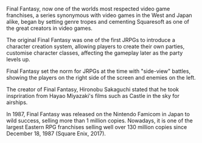 Final Fantasy, now one of the worlds most respected video game franchises, a series synonymous with video games in the West and Japan alike, began by setting genre tropes and cementing Squaresoft as one of the great creators in video games.

The original Final Fantasy was one of the first JRPGs to introduce a character creation system, allowing players to create their own parties, customise character classes, affecting the gameplay later as the party levels up.

Final Fantasy set the norm for JRPGs at the time with "side-view" battles, showing the players on the right side of the screen and enemies on the left.

The creator of Final Fantasy, Hironobu Sakaguchi stated that he took inspriration from Hayao Miyazaki's films such as Castle in the sky for airships.

In 1987, Final Fantasy was released on the Nintendo Famicom in Japan to wild success, selling more than 1 million copies. Nowadays, it is one of the largest Eastern RPG franchises selling well over 130 million copies since December 18, 1987 (Square Enix, 2017).
